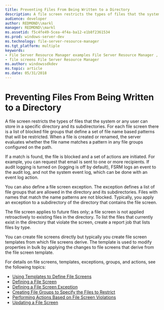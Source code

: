 ```yaml
---
title: Preventing Files From Being Written to a Directory
description: A file screen restricts the types of files that the system or any user can store in a specific directory and its subdirectories.
audience: developer
author: REDMOND\\markl
manager: REDMOND\\markl
ms.assetid: f5c4fe49-5cea-4f4a-ba12-e1b8f2361534
ms.prod: windows-server-dev
ms.technology: file-server-resource-manager
ms.tgt_platform: multiple
keywords:
- File Server Resource Manager examples File Server Resource Manager , preventing files from being written to a directory
- file screens File Server Resource Manager
ms.author: windowssdkdev
ms.topic: article
ms.date: 05/31/2018
---
```


# Preventing Files From Being Written to a Directory

A file screen restricts the types of files that the system or any user can store in a specific directory and its subdirectories. For each file screen there is a list of blocked file groups that define a set of file name based patterns that will be restricted. When a file is created or renamed, the server evaluates whether the file name matches a pattern in any file groups configured on the path.

If a match is found, the file is blocked and a set of actions are initiated. For example, you can request that email is sent to one or more recipients. If audit logging is turned on (logging is off by default), FSRM logs an event to the audit log, and not the system event log, which can be done with an event log action.

You can also define a file screen exception. The exception defines a list of file groups that are allowed in the directory and its subdirectories. Files with names that match the name patterns are not blocked. Typically, you apply an exception to a subdirectory of the directory that contains the file screen.

The file screen applies to future files only; a file screen is not applied retroactively to existing files in the directory. To list the files that currently exist in the directory that violate the screen, create a report job that lists files by type.

You can create file screens directly but typically you create file screen templates from which file screens derive. The template is used to modify properties in bulk by applying the changes to file screens that derive from the file screen template.

For details on file screens, templates, exceptions, groups, and actions, see the following topics:

-   [Using Templates to Define File Screens](using-templates-to-define-file-screens.md)
-   [Defining a File Screen](defining-a-file-screen.md)
-   [Defining a File Screen Exception](defining-a-file-screen-exception.md)
-   [Creating File Groups to Specify the Files to Restrict](creating-file-groups-to-specify-the-files-to-restrict.md)
-   [Performing Actions Based on File Screen Violations](performing-actions-based-on-file-screen-violations.md)
-   [Updating a File Screen](updating-a-file-screen.md)

 

 




